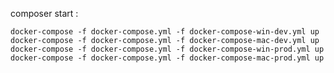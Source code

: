 composer start :

	docker-compose -f docker-compose.yml -f docker-compose-win-dev.yml up
	docker-compose -f docker-compose.yml -f docker-compose-mac-dev.yml up
	docker-compose -f docker-compose.yml -f docker-compose-win-prod.yml up
	docker-compose -f docker-compose.yml -f docker-compose-mac-prod.yml up